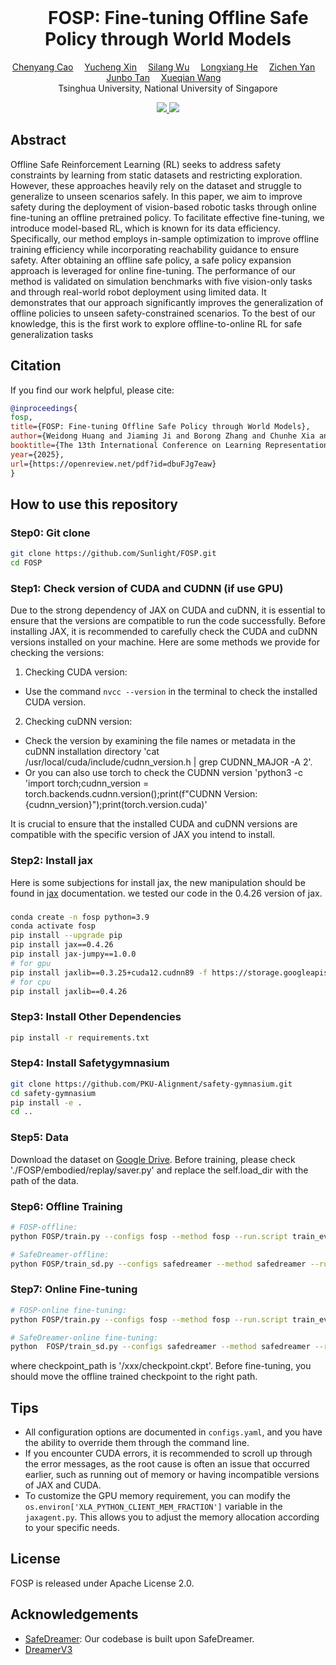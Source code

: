 
<br>
<p align="center">
<h1 align="center"><img align="center" width="6.5%"><strong>FOSP: Fine-tuning Offline Safe Policy through World Models
</strong></h1>
  <p align="center">
    <a href='https://scholar.google.com/citations?user=uSpiLrMAAAAJ&hl=en' target='_blank'>Chenyang Cao</a>&emsp;
    <a href='' target='_blank'>Yucheng Xin</a>&emsp;
    <a href='' target='_blank'>Silang Wu</a>&emsp;
    <a href='https://scholar.google.com/citations?user=KTGh2zYAAAAJ&hl=en&oi=ao' target='_blank'>Longxiang He</a>&emsp;
    <a href='https://scholar.google.com/citations?user=hhl2kHoAAAAJ&hl=en&oi=ao' target='_blank'>Zichen Yan</a>&emsp;
    <a href='https://scholar.google.com/citations?user=kV-h3B8AAAAJ&hl=en&oi=ao' target='_blank'>Junbo Tan</a>&emsp;
    <a href='https://scholar.google.com/citations?user=h9dN_ykAAAAJ&hl=en&oi=ao' target='_blank'>Xueqian Wang</a>&emsp;
    <br>
    Tsinghua University, National University of Singapore
  </p>
</p>

<p align="center">
  <a href="https://arxiv.org/abs/2407.04942" target='_blank'>
    <img src="https://img.shields.io/badge/arXiv-2307.07176-blue?">
  </a>
  <a href="https://sunlighted.github.io/fosp_web/" target='_blank'>
    <img src="https://img.shields.io/badge/Website-&#x1F680-green">
  </a>
</p>



## Abstract
Offline Safe Reinforcement Learning (RL) seeks to address safety constraints by learning from static datasets and restricting exploration. However, these approaches heavily rely on the dataset and struggle to generalize to unseen scenarios safely. In this paper, we aim to improve safety during the deployment of vision-based robotic tasks through online fine-tuning an offline pretrained policy. To facilitate effective fine-tuning, we introduce model-based RL, which is known for its data efficiency. Specifically, our method employs in-sample optimization to improve offline training efficiency while incorporating reachability guidance to ensure safety. After obtaining an offline safe policy, a safe policy expansion approach is leveraged for online fine-tuning. The performance of our method is validated on simulation benchmarks with five vision-only tasks and through real-world robot deployment using limited data. It demonstrates that our approach significantly improves the generalization of offline policies to unseen safety-constrained scenarios. To the best of our knowledge, this is the first work to explore offline-to-online RL for safe generalization tasks

## Citation

If you find our work helpful, please cite:

```bibtex
@inproceedings{
fosp,
title={FOSP: Fine-tuning Offline Safe Policy through World Models},
author={Weidong Huang and Jiaming Ji and Borong Zhang and Chunhe Xia and Yaodong Yang},
booktitle={The 13th International Conference on Learning Representations},
year={2025},
url={https://openreview.net/pdf?id=dbuFJg7eaw}
}
```

## How to use this repository

### Step0: Git clone
```sh
git clone https://github.com/Sunlight/FOSP.git
cd FOSP
```

### Step1: Check version of CUDA and CUDNN (if use GPU)
Due to the strong dependency of JAX on CUDA and cuDNN, it is essential to ensure that the versions are compatible to run the code successfully. Before installing JAX, it is recommended to carefully check the CUDA and cuDNN versions installed on your machine. Here are some methods we provide for checking the versions:

1. Checking CUDA version:
- Use the command `nvcc --version` in the terminal to check the installed CUDA version.

2. Checking cuDNN version:
- Check the version by examining the file names or metadata in the cuDNN installation directory 'cat /usr/local/cuda/include/cudnn_version.h | grep CUDNN_MAJOR -A 2'.
- Or you can also use torch to check the CUDNN version 'python3 -c 'import torch;cudnn_version = torch.backends.cudnn.version();print(f"CUDNN Version: {cudnn_version}");print(torch.version.cuda)'

It is crucial to ensure that the installed CUDA and cuDNN versions are compatible with the specific version of JAX you intend to install.
### Step2: Install jax
Here is some subjections for install jax, the new manipulation should be found in [jax](https://github.com/google/jax) documentation. we tested our code in the 0.4.26 version of jax.

### 
```sh
conda create -n fosp python=3.9
conda activate fosp
pip install --upgrade pip
pip install jax==0.4.26
pip install jax-jumpy==1.0.0
# for gpu
pip install jaxlib==0.3.25+cuda12.cudnn89 -f https://storage.googleapis.com/jax-releases/jax_cuda_releases.html
# for cpu
pip install jaxlib==0.4.26
```

### Step3: Install Other Dependencies
```sh
pip install -r requirements.txt
```

### Step4: Install Safetygymnasium
```sh
git clone https://github.com/PKU-Alignment/safety-gymnasium.git
cd safety-gymnasium
pip install -e .
cd ..
```

### Step5: Data
Download the dataset on [Google Drive](https://drive.google.com/drive/folders/10oXr8lImy2ngjQgpxC5kahkz0JQRtqji?usp=drive_link).
Before training, please check './FOSP/embodied/replay/saver.py' and replace the self.load_dir with the path of the data.

### Step6: Offline Training

```sh
# FOSP-offline:
python FOSP/train.py --configs fosp --method fosp --run.script train_eval_offline --task safetygym_SafetyPointGoal1-v0 --jax.logical_gpus 0

# SafeDreamer-offline:
python FOSP/train_sd.py --configs safedreamer --method safedreamer --run.script train_eval_offline --task safetygym_SafetyPointGoal1-v0 --jax.logical_gpus 0

```

### Step7: Online Fine-tuning

```sh
# FOSP-online fine-tuning:
python FOSP/train.py --configs fosp --method fosp --run.script train_eval_online --run.from_checkpoint /xxx/checkpoint.ckpt  --task safetygym_SafetyPointGoal1-v0 --jax.logical_gpus 0 --run.steps 1000000

# SafeDreamer-online fine-tuning:
python  FOSP/train_sd.py --configs safedreamer --method safedreamer --run.script train_eval_online_direct --run.from_checkpoint /xxx/checkpoint.ckpt --task safetygym_SafetyPointGoal1-v0 --jax.logical_gpus 0 --run.steps 1000000

```

where checkpoint_path is '/xxx/checkpoint.ckpt'. Before fine-tuning, you should move the offline trained checkpoint to the right path.

## Tips

- All configuration options are documented in `configs.yaml`, and you have the ability to override them through the command line.
- If you encounter CUDA errors, it is recommended to scroll up through the error messages, as the root cause is often an issue that occurred earlier, such as running out of memory or having incompatible versions of JAX and CUDA.
- To customize the GPU memory requirement, you can modify the `os.environ['XLA_PYTHON_CLIENT_MEM_FRACTION']` variable in the `jaxagent.py`. This allows you to adjust the memory allocation according to your specific needs.

## License
FOSP is released under Apache License 2.0.

## Acknowledgements
- [SafeDreamer](https://github.com/PKU-Alignment/SafeDreamer): Our codebase is built upon SafeDreamer.
- [DreamerV3](https://github.com/danijar/dreamerv3)

